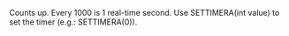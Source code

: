 Counts up. Every 1000 is 1 real-time second. Use SETTIMERA(int value) to set the timer (e.g.: SETTIMERA(0)).